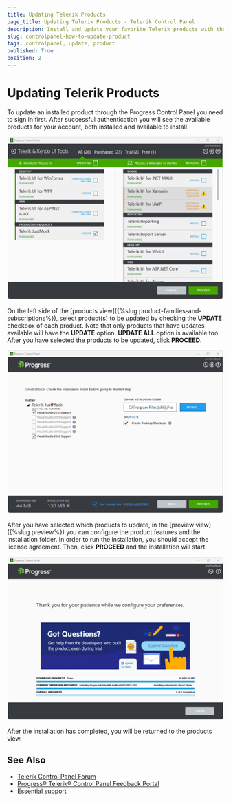 ```yaml
---
title: Updating Telerik Products
page_title: Updating Telerik Products - Telerik Control Panel
description: Install and update your favorite Telerik products with the Telerik Control Panel.
slug: controlpanel-how-to-update-product
tags: controlpanel, update, product
published: True
position: 2 
---
```


# Updating Telerik Products

To update an installed product through the Progress Control Panel you need to sign in first. After successful authentication you will see the available products for your account, both installed and available to install.

![Update Telerik Product](images/update-product.png)

On the left side of the [products view]({%slug product-families-and-subscriptions%}), select product(s) to be updated by checking the **UPDATE** checkbox of each product. Note that only products that have updates available will have the **UPDATE** option. **UPDATE ALL** option is available too. After you have selected the products to be updated, click **PROCEED**.
 
![Update Progress Telerik Product](images/update-progress-product.png)

After you have selected which products to update, in the [preview view]({%slug preview%}) you can configure the product features and the installation folder. In order to run the installation, you should accept the license agreement. Then, click **PROCEED** and the installation will start. 

![Update Installing Telerik Product](images/update-installing-product.png)

After the installation has completed, you will be returned to the products view.  

## See Also

* [Telerik Control Panel Forum](https://www.telerik.com/forums/telerik-control-panel)
* [Progress® Telerik® Control Panel Feedback Portal](https://feedback.telerik.com/controlpanel) 
* [Essential support](http://www.telerik.com/support) 
